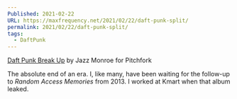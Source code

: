 ```yaml
---
Published: 2021-02-22
URL: https://maxfrequency.net/2021/02/22/daft-punk-split/
permalink: 2021/02/22/daft-punk-split/
tags:
  - DaftPunk
---
```

[Daft Punk Break Up](https://pitchfork.com/news/daft-punk-call-it-quits/) by Jazz Monroe for Pitchfork

The absolute end of an era. I, like many, have been waiting for the follow-up to *Random Access Memories* from 2013. I worked at Kmart when that album leaked.